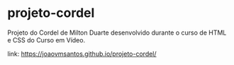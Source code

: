 # projeto-cordel
Projeto do Cordel de Milton Duarte desenvolvido durante o curso de HTML e CSS do Curso em Vídeo.

link: https://joaovmsantos.github.io/projeto-cordel/
